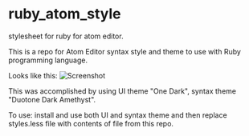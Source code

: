# ruby_atom_style
stylesheet for ruby for atom editor.

This is a repo for Atom Editor syntax style and theme to use with Ruby programming language.

Looks like this: ![Screenshot](https://user-images.githubusercontent.com/31288/166984398-4da43959-fa01-430f-bb72-5bfe8b54543b.png)

This was accomplished by using UI theme "One Dark", syntax theme "Duotone Dark Amethyst". 

To use: install and use both UI and syntax theme and then replace styles.less file with contents of file from this repo.
